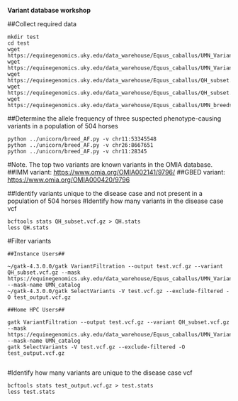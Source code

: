 **Variant database workshop**

##Collect required data
```
mkdir test
cd test
wget https://equinegenomics.uky.edu/data_warehouse/Equus_caballus/UMN_VariantCatalog_subset.vcf.gz
wget https://equinegenomics.uky.edu/data_warehouse/Equus_caballus/UMN_VariantCatalog_subset.vcf.gz.tbi
wget https://equinegenomics.uky.edu/data_warehouse/Equus_caballus/QH_subset.vcf.gz
wget https://equinegenomics.uky.edu/data_warehouse/Equus_caballus/QH_subset.vcf.gz.tbi
wget https://equinegenomics.uky.edu/data_warehouse/Equus_caballus/UMN_breeds.txt

```

##Determine the allele frequency of three suspected phenotype-causing variants in a population of 504 horses

```
python ../unicorn/breed_AF.py -v chr11:53345548
python ../unicorn/breed_AF.py -v chr26:8667651
python ../unicorn/breed_AF.py -v chr11:28345
```

#Note. The top two variants are known variants in the OMIA database. 
##IMM variant: https://www.omia.org/OMIA002141/9796/
##GBED variant: https://www.omia.org/OMIA000420/9796

##Identify variants unique to the disease case and not present in a population of 504 horses
#Identify how many variants in the disease case vcf
```
bcftools stats QH_subset.vcf.gz > QH.stats
less QH.stats
```
#Filter variants
```
##Instance Users##

~/gatk-4.3.0.0/gatk VariantFiltration --output test.vcf.gz --variant QH_subset.vcf.gz --mask https://equinegenomics.uky.edu/data_warehouse/Equus_caballus/UMN_VariantCatalog_subset.vcf.gz --mask-name UMN_catalog
~/gatk-4.3.0.0/gatk SelectVariants -V test.vcf.gz --exclude-filtered -O test_output.vcf.gz

##Home HPC Users##

gatk VariantFiltration --output test.vcf.gz --variant QH_subset.vcf.gz --mask https://equinegenomics.uky.edu/data_warehouse/Equus_caballus/UMN_VariantCatalog_subset.vcf.gz --mask-name UMN_catalog
gatk SelectVariants -V test.vcf.gz --exclude-filtered -O test_output.vcf.gz


```
#Identify how many variants are unique to the disease case vcf
```
bcftools stats test_output.vcf.gz > test.stats
less test.stats
```
